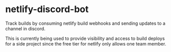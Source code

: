 # netlify-discord-bot
Track builds by consuming netlify build webhooks and sending updates to a channel in discord. 

This is currently being used to provide visibility and access to build deploys for a side project since the free tier for netlify only allows one team member.
